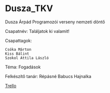 # Dusza_TKV
Dusza Árpád Programozói verseny nemzeti döntő

Csapatnév:
    Találjatok ki valamit!

Csapattagok:
    
    Csóka Márton
    Kiss Bálint
    Szokol Attila László

Téma: 
    Fogadások

Felkészítő tanár:
    Répásné Babucs Hajnalka

[Trello](https://trello.com/b/d8Znf94p/duszatkv)
